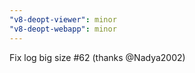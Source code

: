 ```yaml
---
"v8-deopt-viewer": minor
"v8-deopt-webapp": minor
---
```


Fix log big size #62 (thanks @Nadya2002)
